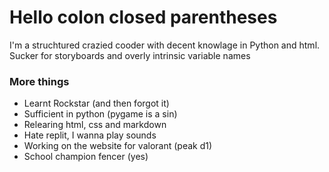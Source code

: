 # Hello colon closed parentheses 

I'm a struchtured crazied cooder with decent knowlage in Python and html. Sucker for storyboards and overly intrinsic variable names
 
### More things
- Learnt Rockstar (and then forgot it)
- Sufficient in python (pygame is a sin)
- Relearing html, css and markdown
- Hate replit, I wanna play sounds 
- Working on the website for valorant (peak d1)
- School champion fencer (yes)

